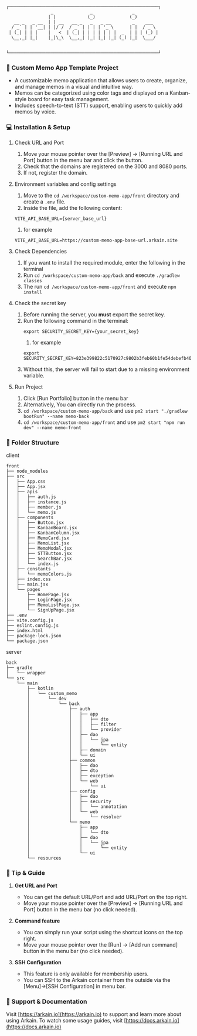 ```
┌─────────────────────────────────────────────────────────┐
                 _              _               _
                | |            (_)             (_)
   __ _   _ __  | | __   __ _   _   _ __        _    ___
  / _` | | '__| | |/ /  / _` | | | | '_ \      | |  / _ \
 | (_| | | |    |   <  | (_| | | | | | | |  _  | | | (_) |
  \__,_| |_|    |_|\_\  \__,_| |_| |_| |_| (_) |_|  \___/


└─────────────────────────────────────────────────────────┘
```

### 📝 Custom Memo App Template Project
* A customizable memo application that allows users to create, organize, and manage memos in a visual and intuitive way.
* Memos can be categorized using color tags and displayed on a Kanban-style board for easy task management.
* Includes speech-to-text (STT) support, enabling users to quickly add memos by voice.

### 💻 Installation & Setup
1. Check URL and Port
   1. Move your mouse pointer over the [Preview] → [Running URL and Port] button in the menu bar and click the button.
   2. Check that the domains are registered on the 3000 and 8080 ports.
   3. If not, register the domain.

2. Environment variables and config settings
   1. Move to the `cd /workspace/custom-memo-app/front` directory and create a `.env` file.  
   2. Inside the file, add the following content:
   ```shell
   VITE_API_BASE_URL={server_base_url}
   ```
      1. for example
      ```
      VITE_API_BASE_URL=https://custom-memo-app-base-url.arkain.site
      ```

3. Check Dependencies
   1. If you want to install the required module, enter the following in the terminal
   2. Run `cd /workspace/custom-memo-app/back` and execute `./gradlew classes`
   3. The run `cd /workspace/custom-memo-app/front` and execute `npm install`

4. Check the secret key
   1. Before running the server, you **must** export the secret key.
   2. Run the following command in the terminal:
      ```
      export SECURITY_SECRET_KEY={your_secret_key}
      ```
      1. for example
      ```
      export SECURITY_SECRET_KEY=823e399822c5170927c9802b3feb60b1fe54debefb406ca5f4eaf05e0014ea63
      ```
   3. Without this, the server will fail to start due to a missing environment variable.

5. Run Project
   1. Click [Run Portfolio] button in the menu bar
   2. Alternatively, You can directly run the process.
   3. `cd /workspace/custom-memo-app/back` and use `pm2 start "./gradlew bootRun" --name memo-back`
   4. `cd /workspace/custom-memo-app/front` and use `pm2 start "npm run dev" --name memo-front`

### 📂 Folder Structure
client
```
front
├── node_modules
├── src
│   ├── App.css
│   ├── App.jsx
│   ├── apis
│   │   ├── auth.js
│   │   ├── instance.js
│   │   ├── member.js
│   │   └── memo.js
│   ├── components
│   │   ├── Button.jsx
│   │   ├── KanbanBoard.jsx
│   │   ├── KanbanColumn.jsx
│   │   ├── MemoCard.jsx
│   │   ├── MemoList.jsx
│   │   ├── MemoModal.jsx
│   │   ├── STTButton.jsx
│   │   ├── SearchBar.jsx
│   │   └── index.js
│   ├── constants
│   │   └── memoColors.js
│   ├── index.css
│   ├── main.jsx
│   └── pages
│       ├── HomePage.jsx
│       ├── LoginPage.jsx
│       ├── MemoListPage.jsx
│       └── SignUpPage.jsx
├── .env
├── vite.config.js
├── eslint.config.js
├── index.html
├── package-lock.json
└── package.json
```

server
```
back
├── gradle
│   └── wrapper
└── src
    └── main
        ├── kotlin
        │   └── custom_memo
        │       └── dev
        │           └── back
        │               ├── auth
        │               │   ├── app
        │               │   │   ├── dto
        │               │   │   ├── filter
        │               │   │   └── provider
        │               │   ├── dao
        │               │   │   └── jpa
        │               │   │       └── entity
        │               │   ├── domain
        │               │   └── ui
        │               ├── common
        │               │   ├── dao
        │               │   ├── dto
        │               │   ├── exception
        │               │   └── web
        │               │       └── ui
        │               ├── config
        │               │   ├── dao
        │               │   ├── security
        │               │   │   └── annotation
        │               │   └── web
        │               │       └── resolver
        │               └── memo
        │                   ├── app
        │                   │   └── dto
        │                   ├── dao
        │                   │   └── jpa
        │                   │       └── entity
        │                   └── ui
        └── resources
```

### 🔧 Tip & Guide
1. **Get URL and Port**
   - You can get the default URL/Port and add URL/Port on the top right.
   - Move your mouse pointer over the [Preview] → [Running URL and Port] button in the menu bar (no click needed).

2. **Command feature**
   - You can simply run your script using the shortcut icons on the top right.
   - Move your mouse pointer over the [Run] → [Add run command] button in the menu bar (no click needed).

3. **SSH Configuration**
   - This feature is only available for membership users.
   - You can SSH to the Arkain container from the outside via the [Menu]->[SSH Configuration] in menu bar.

### 💬 Support & Documentation
Visit [https://arkain.io](https://arkain.io) to support and learn more about using Arkain.
To watch some usage guides, visit [https://docs.arkain.io](https://docs.arkain.io)
